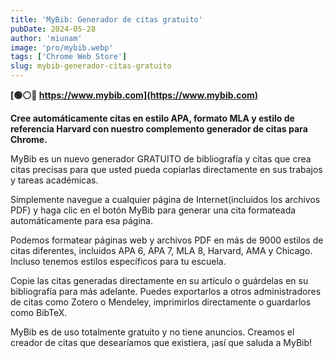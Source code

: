 ```yaml
---
title: 'MyBib: Generador de citas gratuito'
pubDate: 2024-05-28
author: 'miunam'
image: 'pro/mybib.webp'
tags: ['Chrome Web Store']
slug: mybib-generador-citas-gratuito
---
```

**[🟢⚪️🔴 https://www.mybib.com](https://www.mybib.com)**

**Cree automáticamente citas en estilo APA, formato MLA y estilo de referencia Harvard con nuestro complemento generador de citas para Chrome.**

MyBib es un nuevo generador GRATUITO de bibliografía y citas que crea citas precisas para que usted pueda copiarlas directamente en sus trabajos y tareas académicas.

Simplemente navegue a cualquier página de Internet(incluidos los archivos PDF) y haga clic en el botón MyBib para generar una cita formateada automáticamente para esa página. 

Podemos formatear páginas web y archivos PDF en más de 9000 estilos de citas diferentes, incluidos APA 6, APA 7, MLA 8, Harvard, AMA y Chicago. Incluso tenemos estilos específicos para tu escuela.

Copie las citas generadas directamente en su artículo o guárdelas en su bibliografía para más adelante. Puedes exportarlos a otros administradores de citas como Zotero o Mendeley, imprimirlos directamente o guardarlos como BibTeX.

MyBib es de uso totalmente gratuito y no tiene anuncios. Creamos el creador de citas que desearíamos que existiera, ¡así que saluda a MyBib! 